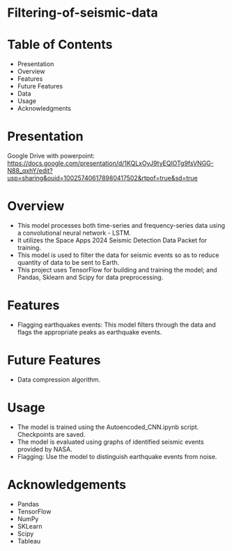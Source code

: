 # Filtering-of-seismic-data

# Table of Contents
- Presentation
-	Overview
-	Features
-	Future Features
-	Data
-	Usage
-	Acknowledgments

# Presentation

Google Drive with powerpoint:
https://docs.google.com/presentation/d/1KQLxOyJ9tyEQlOTg9fsVNGG-N88_qxhY/edit?usp=sharing&ouid=100257406178980417502&rtpof=true&sd=true

# Overview

-	This model processes both time-series and frequency-series data using a convolutional neural network - LSTM.
-	It utilizes the Space Apps 2024 Seismic Detection Data Packet for training.
-	This model is used to filter the data for seismic events so as to reduce quantity of data to be sent to Earth.
-	This project uses TensorFlow for building and training the model; and Pandas, Sklearn and Scipy for data preprocessing.

# Features

-	Flagging earthquakes events: This model filters through the data and flags the appropriate peaks as earthquake events.

# Future Features

- Data compression algorithm.

# Usage

-	The model is trained using the Autoencoded_CNN.ipynb script. Checkpoints are saved.
-	The model is evaluated using graphs of identified seismic events provided by NASA.
-	Flagging: Use the model to distinguish earthquake events from noise.

# Acknowledgements

-	Pandas
-	TensorFlow
-	NumPy
-	SKLearn
- Scipy
- Tableau


